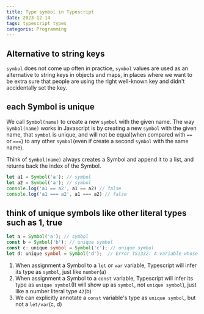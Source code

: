 ```yaml
---
title: Type symbol in Typescript
date: 2023-12-14
tags: typescript types
categoris: Programming
---
```


##  Alternative to string keys

`symbol` does not come up often in practice, `symbol` values are used as an alternative to string keys in objects and maps, in places where we want to be extra sure that people are using the right well-known key and didn't accidentally set the key.

## each Symbol is unique

We call `Symbol(name)` to create a new `symbol` with the given name.
The way `Symbol(name)` works in Javascript is by creating a new `symbol` with the given name, that `symbol` is unique, and will not be equal(when compared with `==` or `===`) to any other `symbol`(even if create a second `symbol` with the same name).

Think of `Symbol(name)` always creates a Symbol and append it to a list, and returns back the index of the Symbol.

```typescript
let a1 = Symbol('a'); // symbol
let a2 = Symbol('a'); // symbol
console.log('a1 == a2', a1 == a2) // false
console.log('a1 === a2', a1 === a2) // false
```

## think of unique symbols like other literal types such as 1, true

```typescript
let a = Symbol('a'); // symbol
const b = Symbol('b'); // unique symbol
const c: unique symbol = Symbol('c'); // unique symbol
let d: unique symbol = Symbol('d');  // Error TS1332: A variable whose type is a `unique symbol` type must be 'const'.
```

1. When assignment a Symbol to a `let` or `var` variable, Typescript will infer its type as `symbol`, just like `number`(a)
2. When assignment a Symbol to a `const` variable, Typescript will infer its type as `unique symbol`(It will show up as `symbol`, not `unique symbol`), just like a number literal type `42`(b)
3.  We can explicitly annotate a `const` variable's type as `unique symbol`, but not a `let/var`(c, d)